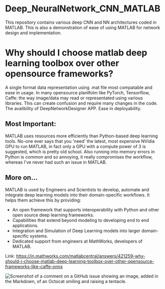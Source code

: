# Deep_NeuralNetwork_CNN_MATLAB
This repository contains various deep CNN and NN architectures coded in MATLAB. This is also a demonstration of ease of using MATLAB for network design and implementation.

# Why should I choose matlab deep learning toolbox over other opensource frameworks?
A single format data representation using .mat file most compatable and ease in usage.
In many opensource plantfolm like  PyTorch, Tensorflow, Caffe: the way image/data may read or representated using various libraries.
This can create confusion and require many changes in the code.
The avalibility of DeepNetworkDesigner APP. Ease in deployability.

## Most Important:
MATLAB uses resources more efficiently than Python-based deep learning tools. No-one ever says that you 'need' the latest, most expensive NVidia GPU to run MATLAB, in fact only a GPU with a compute power of 3 is suggested, which is pretty old school. Also running into memory errors in Python is common and so annoying, it really compromises the workflow, whereas I've never had such an issue in MATLAB.

## More on...
MATLAB is used by Engineers and Scientists to develop, automate and integrate deep learning models into their domain-specific workflows. It helps them achieve this by providing:
* An open framework that supports interoperability with Python and other open source deep learning frameworks.
* Capabilities that extend beyond modeling to developing end to end applications.
* Integration and Simulation of Deep Learning models into larger domain-specific systems.
* Dedicated support from engineers at MathWorks, developers of MATLAB.

Link: https://in.mathworks.com/matlabcentral/answers/421259-why-should-i-choose-matlab-deep-learning-toolbox-over-other-opensource-frameworks-like-caffe-onnx

![Screenshot of a comment on a GitHub issue showing an image, added in the Markdown, of an Octocat smiling and raising a tentacle.](https://images.app.goo.gl/xFDuXx4ZHihz6kWQ8)
